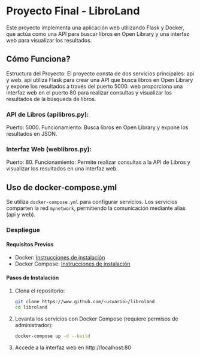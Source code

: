 # Proyecto Final - LibroLand
Este proyecto implementa una aplicación web utilizando Flask y Docker, que actúa como una API para buscar libros en Open Library y una interfaz web para visualizar los resultados.

## Cómo Funciona?
Estructura del Proyecto:
El proyecto consta de dos servicios principales: api y web.
api utiliza Flask para crear una API que busca libros en Open Library y expone los resultados a través del puerto 5000.
web proporciona una interfaz web en el puerto 80 para realizar consultas y visualizar los resultados de la búsqueda de libros.


### API de Libros (apilibros.py):
Puerto: 5000.
Funcionamiento: Busca libros en Open Library y expone los resultados en JSON.
### Interfaz Web (weblibros.py):
Puerto: 80.
Funcionamiento: Permite realizar consultas a la API de Libros y visualizar los resultados en una interfaz web.


## Uso de docker-compose.yml

Se utiliza `docker-compose.yml` para configurar servicios. Los servicios comparten la red `mynetwork`, permitiendo la comunicación mediante alias (api y web).

### Despliegue

#### Requisitos Previos
- Docker: [Instrucciones de instalación](https://docs.docker.com/get-docker/)
- Docker Compose: [Instrucciones de instalación](https://docs.docker.com/compose/install/)

#### Pasos de Instalación
1. Clona el repositorio:
   ```bash
   git clone https://www.github.com/<usuario>/libroland
   cd libroland
    ```
2. Levanta los servicios con Docker Compose (requiere permisos de administrador):
    ```bash
    docker-compose up -d --build
    ```
3. Accede a la interfaz web en http://localhost:80 